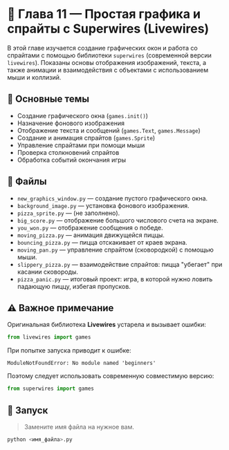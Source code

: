 # 📘 Глава 11 — Простая графика и спрайты с Superwires (Livewires)

В этой главе изучается создание графических окон и работа со спрайтами с помощью библиотеки `superwires` (современной версии `livewires`). Показаны основы отображения изображений, текста, а также анимации и взаимодействия с объектами с использованием мыши и коллизий.

## 🧠 Основные темы

- Создание графического окна (`games.init()`)
- Назначение фонового изображения
- Отображение текста и сообщений (`games.Text`, `games.Message`)
- Создание и анимация спрайтов (`games.Sprite`)
- Управление спрайтами при помощи мыши
- Проверка столкновений спрайтов
- Обработка событий окончания игры

## 🚀 Файлы

- `new_graphics_window.py` — создание пустого графического окна.
- `background_image.py` — установка фонового изображения.
- `pizza_sprite.py` — (не заполнено).
- `big_score.py` — отображение большого числового счета на экране.
- `you_won.py` — отображение сообщения о победе.
- `moving_pizza.py` — анимация движущейся пиццы.
- `bouncing_pizza.py` — пицца отскакивает от краев экрана.
- `moving_pan.py` — управление спрайтом (сковородкой) с помощью мыши.
- `slippery_pizza.py` — взаимодействие спрайтов: пицца "убегает" при касании сковороды.
- `pizza_panic.py` — итоговый проект: игра, в которой нужно ловить падающую пиццу, избегая пропусков.

## ⚠ Важное примечание

Оригинальная библиотека **Livewires** устарела и вызывает ошибки:

```python
from livewires import games
```

При попытке запуска приводит к ошибке:

```
ModuleNotFoundError: No module named 'beginners'
```

Поэтому следует использовать современную совместимую версию:

```python
from superwires import games
```

## 📌 Запуск

> Замените имя файла на нужное вам.

```bash
python <имя_файла>.py
```
